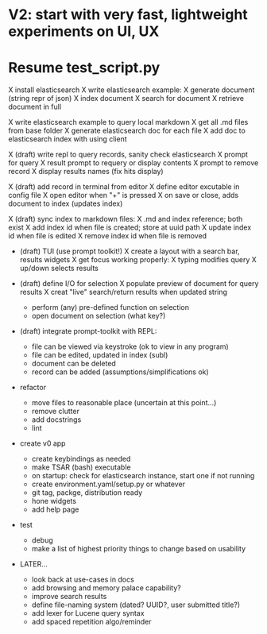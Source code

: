 # V2: start with very fast, lightweight experiments on UI, UX
# Resume test_script.py
X install elasticsearch
X write elasticsearch example:
    X generate document (string repr of json)
    X index document
    X search for document
    X retrieve document in full

X write elasticsearch example to query local markdown
    X get all .md files from base folder
    X generate elasticsearch doc for each file
    X add doc to elasticsearch index with using client

X (draft) write repl to query records, sanity check elasticsearch
    X prompt for query
    X result prompt to requery or display contents
    X prompt to remove record
    X display results names (fix hits display)

X (draft) add record in terminal from editor
    X define editor excutable in config file
    X open editor when "+" is pressed
    X on save or close, adds document to index (updates index)

X (draft) sync index to markdown files:
    X .md and index reference; both exist
    X add index id when file is created; store at uuid path
    X update index id when file is edited
    X remove index id when file is removed

- (draft) TUI (use prompt toolkit!)
    X create a layout with a search bar, results widgets
    X get focus working properly:
        X typing modifies query
        X up/down selects results

- (draft) define I/O for selection
    X populate preview of document for query results
    X creat "live" search/return results when updated string
    - perform (any) pre-defined function on selection
    - open document on selection (what key?)

- (draft) integrate prompt-toolkit with REPL:
    - file can be viewed via keystroke (ok to view in any program)
    - file can be edited, updated in index (subl)
    - document can be deleted
    - record can be added (assumptions/simplifications ok)

- refactor
    - move files to reasonable place (uncertain at this point...)
    - remove clutter
    - add docstrings
    - lint

- create v0 app
    - create keybindings as needed
    - make TSAR (bash) executable
    - on startup: check for elasticsearch instance, start one if not running
    - create environment.yaml/setup.py or whatever
    - git tag, packge, distribution ready
    - hone widgets
    - add help page

- test
    - debug
    - make a list of highest priority things to change based on usability

- LATER...
    - look back at use-cases in docs
    - add browsing and memory palace capability?
    - improve search results
    - define file-naming system (dated? UUID?, user submitted title?)
    - add lexer for Lucene query syntax
    - add spaced repetition algo/reminder

